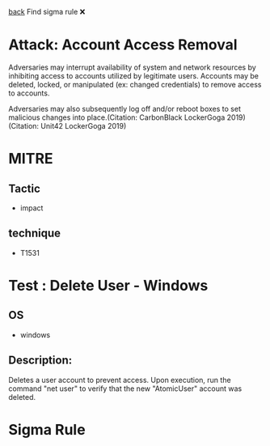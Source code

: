 
[back](../index.md)
Find sigma rule :x: 

# Attack: Account Access Removal 

Adversaries may interrupt availability of system and network resources by inhibiting access to accounts utilized by legitimate users. Accounts may be deleted, locked, or manipulated (ex: changed credentials) to remove access to accounts.

Adversaries may also subsequently log off and/or reboot boxes to set malicious changes into place.(Citation: CarbonBlack LockerGoga 2019)(Citation: Unit42 LockerGoga 2019)

# MITRE
## Tactic
  - impact


## technique
  - T1531


# Test : Delete User - Windows
## OS
  - windows


## Description:
Deletes a user account to prevent access. Upon execution, run the command "net user" to verify that the new "AtomicUser" account was deleted.


# Sigma Rule

